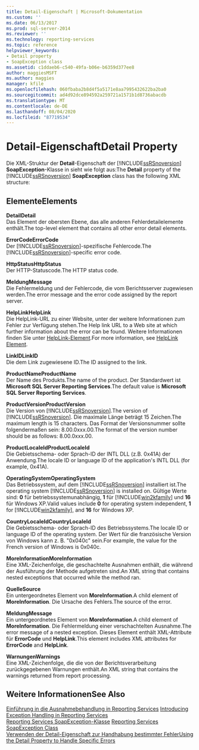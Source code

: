 ```yaml
---
title: Detail-Eigenschaft | Microsoft-Dokumentation
ms.custom: ''
ms.date: 06/13/2017
ms.prod: sql-server-2014
ms.reviewer: ''
ms.technology: reporting-services
ms.topic: reference
helpviewer_keywords:
- Detail property
- SoapException class
ms.assetid: c1ddaeb6-c540-49fa-b06e-b6359d377ee8
author: maggiesMSFT
ms.author: maggies
manager: kfile
ms.openlocfilehash: 060fbaba2b8d4f5a5171e8aa7995432622ba2ba0
ms.sourcegitcommit: ad4d92dce894592a259721a1571b1d8736abacdb
ms.translationtype: MT
ms.contentlocale: de-DE
ms.lasthandoff: 08/04/2020
ms.locfileid: "87719534"
---
```

# <a name="detail-property"></a><span data-ttu-id="e96da-102">Detail-Eigenschaft</span><span class="sxs-lookup"><span data-stu-id="e96da-102">Detail Property</span></span>
  <span data-ttu-id="e96da-103">Die XML-Struktur der **Detail**-Eigenschaft der [!INCLUDE[ssRSnoversion](../../../includes/ssrsnoversion-md.md)] **SoapException**-Klasse in  sieht wie folgt aus:</span><span class="sxs-lookup"><span data-stu-id="e96da-103">The **Detail** property of the [!INCLUDE[ssRSnoversion](../../../includes/ssrsnoversion-md.md)] **SoapException** class has the following XML structure:</span></span>  
  
## <a name="elements"></a><span data-ttu-id="e96da-104">Elemente</span><span class="sxs-lookup"><span data-stu-id="e96da-104">Elements</span></span>  
 <span data-ttu-id="e96da-105">**Detail**</span><span class="sxs-lookup"><span data-stu-id="e96da-105">**Detail**</span></span>  
 <span data-ttu-id="e96da-106">Das Element der obersten Ebene, das alle anderen Fehlerdetailelemente enthält.</span><span class="sxs-lookup"><span data-stu-id="e96da-106">The top-level element that contains all other error detail elements.</span></span>  
  
 <span data-ttu-id="e96da-107">**ErrorCode**</span><span class="sxs-lookup"><span data-stu-id="e96da-107">**ErrorCode**</span></span>  
 <span data-ttu-id="e96da-108">Der [!INCLUDE[ssRSnoversion](../../../includes/ssrsnoversion-md.md)]-spezifische Fehlercode.</span><span class="sxs-lookup"><span data-stu-id="e96da-108">The [!INCLUDE[ssRSnoversion](../../../includes/ssrsnoversion-md.md)]-specific error code.</span></span>  
  
 <span data-ttu-id="e96da-109">**HttpStatus**</span><span class="sxs-lookup"><span data-stu-id="e96da-109">**HttpStatus**</span></span>  
 <span data-ttu-id="e96da-110">Der HTTP-Statuscode.</span><span class="sxs-lookup"><span data-stu-id="e96da-110">The HTTP status code.</span></span>  
  
 <span data-ttu-id="e96da-111">**Meldung**</span><span class="sxs-lookup"><span data-stu-id="e96da-111">**Message**</span></span>  
 <span data-ttu-id="e96da-112">Die Fehlermeldung und der Fehlercode, die vom Berichtsserver zugewiesen werden.</span><span class="sxs-lookup"><span data-stu-id="e96da-112">The error message and the error code assigned by the report server.</span></span>  
  
 <span data-ttu-id="e96da-113">**HelpLink**</span><span class="sxs-lookup"><span data-stu-id="e96da-113">**HelpLink**</span></span>  
 <span data-ttu-id="e96da-114">Die HelpLink-URL zu einer Website, unter der weitere Informationen zum Fehler zur Verfügung stehen.</span><span class="sxs-lookup"><span data-stu-id="e96da-114">The Help link URL to a Web site at which further information about the error can be found.</span></span> <span data-ttu-id="e96da-115">Weitere Informationen finden Sie unter [HelpLink-Element](helplink-element.md).</span><span class="sxs-lookup"><span data-stu-id="e96da-115">For more information, see [HelpLink Element](helplink-element.md).</span></span>  
  
 <span data-ttu-id="e96da-116">**LinkID**</span><span class="sxs-lookup"><span data-stu-id="e96da-116">**LinkID**</span></span>  
 <span data-ttu-id="e96da-117">Die dem Link zugewiesene ID.</span><span class="sxs-lookup"><span data-stu-id="e96da-117">The ID assigned to the link.</span></span>  
  
 <span data-ttu-id="e96da-118">**ProductName**</span><span class="sxs-lookup"><span data-stu-id="e96da-118">**ProductName**</span></span>  
 <span data-ttu-id="e96da-119">Der Name des Produkts.</span><span class="sxs-lookup"><span data-stu-id="e96da-119">The name of the product.</span></span> <span data-ttu-id="e96da-120">Der Standardwert ist **Microsoft SQL Server Reporting Services**.</span><span class="sxs-lookup"><span data-stu-id="e96da-120">The default value is **Microsoft SQL Server Reporting Services**.</span></span>  
  
 <span data-ttu-id="e96da-121">**ProductVersion**</span><span class="sxs-lookup"><span data-stu-id="e96da-121">**ProductVersion**</span></span>  
 <span data-ttu-id="e96da-122">Die Version von [!INCLUDE[ssRSnoversion](../../../includes/ssrsnoversion-md.md)].</span><span class="sxs-lookup"><span data-stu-id="e96da-122">The version of [!INCLUDE[ssRSnoversion](../../../includes/ssrsnoversion-md.md)].</span></span> <span data-ttu-id="e96da-123">Die maximale Länge beträgt 15 Zeichen.</span><span class="sxs-lookup"><span data-stu-id="e96da-123">The maximum length is 15 characters.</span></span> <span data-ttu-id="e96da-124">Das Format der Versionsnummer sollte folgendermaßen sein: 8.00.0xxx.00.</span><span class="sxs-lookup"><span data-stu-id="e96da-124">The format of the version number should be as follows: 8.00.0xxx.00.</span></span>  
  
 <span data-ttu-id="e96da-125">**ProductLocaleId**</span><span class="sxs-lookup"><span data-stu-id="e96da-125">**ProductLocaleId**</span></span>  
 <span data-ttu-id="e96da-126">Die Gebietsschema- oder Sprach-ID der INTL DLL (z.B. 0x41A) der Anwendung.</span><span class="sxs-lookup"><span data-stu-id="e96da-126">The locale ID or language ID of the application's INTL DLL (for example, 0x41A).</span></span>  
  
 <span data-ttu-id="e96da-127">**OperatingSystem**</span><span class="sxs-lookup"><span data-stu-id="e96da-127">**OperatingSystem**</span></span>  
 <span data-ttu-id="e96da-128">Das Betriebssystem, auf dem [!INCLUDE[ssRSnoversion](../../../includes/ssrsnoversion-md.md)] installiert ist.</span><span class="sxs-lookup"><span data-stu-id="e96da-128">The operating system [!INCLUDE[ssRSnoversion](../../../includes/ssrsnoversion-md.md)] is installed on.</span></span> <span data-ttu-id="e96da-129">Gültige Werte sind: **0** für betriebssystemunabhängig, **1** für [!INCLUDE[win2kfamily](../../../includes/win2kfamily-md.md)] und **16** für Windows XP.</span><span class="sxs-lookup"><span data-stu-id="e96da-129">Valid values include **0** for operating system independent, **1** for [!INCLUDE[win2kfamily](../../../includes/win2kfamily-md.md)], and **16** for Windows XP.</span></span>  
  
 <span data-ttu-id="e96da-130">**CountryLocaleId**</span><span class="sxs-lookup"><span data-stu-id="e96da-130">**CountryLocaleId**</span></span>  
 <span data-ttu-id="e96da-131">Die Gebietsschema- oder Sprach-ID des Betriebssystems.</span><span class="sxs-lookup"><span data-stu-id="e96da-131">The locale ID or language ID of the operating system.</span></span> <span data-ttu-id="e96da-132">Der Wert für die französische Version von Windows kann z. B. "0x040c" sein.</span><span class="sxs-lookup"><span data-stu-id="e96da-132">For example, the value for the French version of Windows is 0x040c.</span></span>  
  
 <span data-ttu-id="e96da-133">**MoreInformation**</span><span class="sxs-lookup"><span data-stu-id="e96da-133">**MoreInformation**</span></span>  
 <span data-ttu-id="e96da-134">Eine XML-Zeichenfolge, die geschachtelte Ausnahmen enthält, die während der Ausführung der Methode aufgetreten sind.</span><span class="sxs-lookup"><span data-stu-id="e96da-134">An XML string that contains nested exceptions that occurred while the method ran.</span></span>  
  
 <span data-ttu-id="e96da-135">**Quelle**</span><span class="sxs-lookup"><span data-stu-id="e96da-135">**Source**</span></span>  
 <span data-ttu-id="e96da-136">Ein untergeordnetes Element von **MoreInformation**.</span><span class="sxs-lookup"><span data-stu-id="e96da-136">A child element of **MoreInformation**.</span></span> <span data-ttu-id="e96da-137">Die Ursache des Fehlers.</span><span class="sxs-lookup"><span data-stu-id="e96da-137">The source of the error.</span></span>  
  
 <span data-ttu-id="e96da-138">**Meldung**</span><span class="sxs-lookup"><span data-stu-id="e96da-138">**Message**</span></span>  
 <span data-ttu-id="e96da-139">Ein untergeordnetes Element von **MoreInformation**.</span><span class="sxs-lookup"><span data-stu-id="e96da-139">A child element of **MoreInformation**.</span></span> <span data-ttu-id="e96da-140">Die Fehlermeldung einer verschachtelten Ausnahme.</span><span class="sxs-lookup"><span data-stu-id="e96da-140">The error message of a nested exception.</span></span> <span data-ttu-id="e96da-141">Dieses Element enthält XML-Attribute für **ErrorCode** und **HelpLink**.</span><span class="sxs-lookup"><span data-stu-id="e96da-141">This element includes XML attributes for **ErrorCode** and **HelpLink**.</span></span>  
  
 <span data-ttu-id="e96da-142">**Warnungen**</span><span class="sxs-lookup"><span data-stu-id="e96da-142">**Warnings**</span></span>  
 <span data-ttu-id="e96da-143">Eine XML-Zeichenfolge, die die von der Berichtsverarbeitung zurückgegebenen Warnungen enthält.</span><span class="sxs-lookup"><span data-stu-id="e96da-143">An XML string that contains the warnings returned from report processing.</span></span>  
  
## <a name="see-also"></a><span data-ttu-id="e96da-144">Weitere Informationen</span><span class="sxs-lookup"><span data-stu-id="e96da-144">See Also</span></span>  
 <span data-ttu-id="e96da-145">[Einführung in die Ausnahmebehandlung in Reporting Services](../introducing-exception-handling-in-reporting-services.md) </span><span class="sxs-lookup"><span data-stu-id="e96da-145">[Introducing Exception Handling in Reporting Services](../introducing-exception-handling-in-reporting-services.md) </span></span>  
 <span data-ttu-id="e96da-146">[Reporting Services SoapException-Klasse](reporting-services-soapexception-class.md) </span><span class="sxs-lookup"><span data-stu-id="e96da-146">[Reporting Services SoapException Class](reporting-services-soapexception-class.md) </span></span>  
 [<span data-ttu-id="e96da-147">Verwenden der Detail-Eigenschaft zur Handhabung bestimmter Fehler</span><span class="sxs-lookup"><span data-stu-id="e96da-147">Using the Detail Property to Handle Specific Errors</span></span>](../best-practices/using-the-detail-property-to-handle-specific-errors.md)  
  
  

